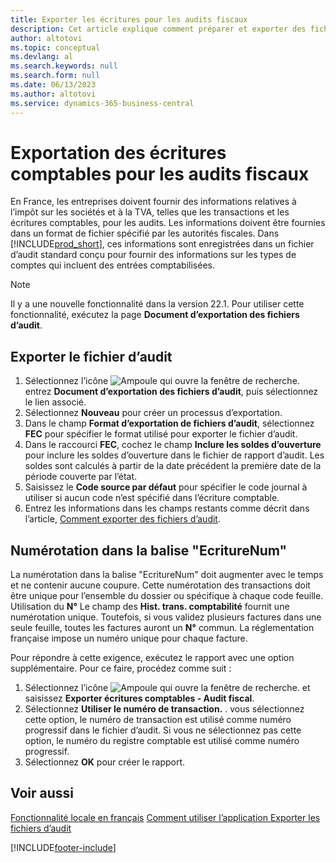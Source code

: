 ```yaml
---
title: Exporter les écritures pour les audits fiscaux
description: Cet article explique comment préparer et exporter des fichiers d’audit pour se conformer à la réglementation fiscale spécifique en France.
author: altotovi
ms.topic: conceptual
ms.devlang: al
ms.search.keywords: null
ms.search.form: null
ms.date: 06/13/2023
ms.author: altotovi
ms.service: dynamics-365-business-central
---
```


# Exportation des écritures comptables pour les audits fiscaux

En France, les entreprises doivent fournir des informations relatives à l’impôt sur les sociétés et à la TVA, telles que les transactions et les écritures comptables, pour les audits. Les informations doivent être fournies dans un format de fichier spécifié par les autorités fiscales. Dans [!INCLUDE[prod_short](../../includes/prod_short.md)], ces informations sont enregistrées dans un fichier d’audit standard conçu pour fournir des informations sur les types de comptes qui incluent des entrées comptabilisées.

> [!NOTE]
> Il y a une nouvelle fonctionnalité dans la version 22.1. Pour utiliser cette fonctionnalité, exécutez la page **Document d’exportation des fichiers d’audit**. 

## Exporter le fichier d’audit

1. Sélectionnez l’icône ![Ampoule qui ouvre la fenêtre de recherche.](../../media/ui-search/search_small.png "Dites-moi ce que vous voulez faire") entrez **Document d’exportation des fichiers d’audit**, puis sélectionnez le lien associé.
2. Sélectionnez **Nouveau** pour créer un processus d’exportation. 
3. Dans le champ **Format d’exportation de fichiers d’audit**, sélectionnez **FEC** pour spécifier le format utilisé pour exporter le fichier d’audit.  
4. Dans le raccourci **FEC**, cochez le champ **Inclure les soldes d’ouverture** pour inclure les soldes d’ouverture dans le fichier de rapport d’audit. Les soldes sont calculés à partir de la date précédent la première date de la période couverte par l’état. 
5. Saisissez le **Code source par défaut** pour spécifier le code journal à utiliser si aucun code n’est spécifié dans l’écriture comptable. 
6. Entrez les informations dans les champs restants comme décrit dans l’article, [Comment exporter des fichiers d’audit](../../finance-how-to-export-audit-files.md).

## Numérotation dans la balise "EcritureNum"

La numérotation dans la balise "EcritureNum" doit augmenter avec le temps et ne contenir aucune coupure. Cette numérotation des transactions doit être unique pour l’ensemble du dossier ou spécifique à chaque code feuille. Utilisation du **N°** Le champ des **Hist. trans. comptabilité** fournit une numérotation unique. Toutefois, si vous validez plusieurs factures dans une seule feuille, toutes les factures auront un **N°** commun. La réglementation française impose un numéro unique pour chaque facture.  

Pour répondre à cette exigence, exécutez le rapport avec une option supplémentaire. Pour ce faire, procédez comme suit :  

1. Sélectionnez l’icône ![Ampoule qui ouvre la fenêtre de recherche.](../../media/ui-search/search_small.png "Dites-moi ce que vous voulez faire") et saisissez **Exporter écritures comptables - Audit fiscal**.
2. Sélectionnez **Utiliser le numéro de transaction.** . vous sélectionnez cette option, le numéro de transaction est utilisé comme numéro progressif dans le fichier d’audit. Si vous ne sélectionnez pas cette option, le numéro du registre comptable est utilisé comme numéro progressif.
3. Sélectionnez **OK** pour créer le rapport.  

## Voir aussi

[Fonctionnalité locale en français](france-local-functionality.md)
[Comment utiliser l’application Exporter les fichiers d’audit](../../finance-how-to-export-audit-files.md)

[!INCLUDE[footer-include](../../includes/footer-banner.md)]
